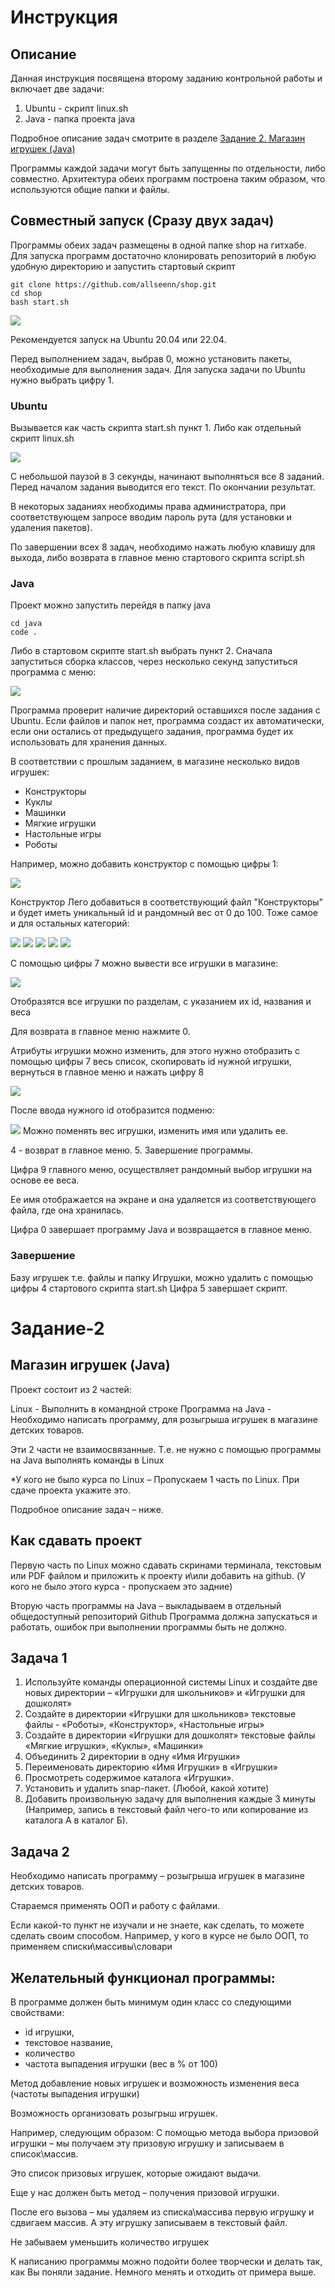 # Инструкция
## Описание
Данная инструкция посвящена второму заданию контрольной работы и включает две задачи: 
1. Ubuntu - скрипт linux.sh
2. Java - папка проекта java

Подробное описание задач смотрите в разделе [Задание 2. Магазин игрушек (Java)](#Задание-2)

Программы каждой задачи могут быть запущенны по отдельности, либо совместно. Архитектура обеих программ построена таким образом, что используются общие папки и файлы.

## Совместный запуск (Cразу двух задач)
Программы обеих задач размещены в одной папке shop на гитхабе.
Для запуска программ достаточно клонировать  репозиторий в любую удобную директорию и запустить стартовый скрипт
```
git clone https://github.com/allseenn/shop.git
cd shop
bash start.sh
```

<img src=pics/01.png>

Рекомендуется запуск на Ubuntu 20.04 или 22.04.

Перед выполнением задач, выбрав 0, можно установить пакеты, необходимые для выполнения задач.
Для запуска задачи по Ubuntu нужно выбрать цифру 1.

### Ubuntu
Вызывается как часть скрипта start.sh пункт 1. Либо как отдельный скрипт linux.sh

<img src=pics/02.png>

С небольшой паузой в 3 секунды, начинают выполняться все 8 заданий. Перед началом задания выводится его текст. По окончании результат.

В некоторых заданиях необходимы права администратора, при соответствующем запросе вводим пароль рута (для установки и удаления пакетов).

По завершении всех 8 задач, необходимо нажать любую клавишу для выхода, либо возврата в главное меню стартового скрипта script.sh

### Java
Проект можно запустить перейдя в папку java
```
cd java
code .
```
Либо в стартовом скрипте start.sh выбрать пункт 2.
Сначала запуститься сборка классов, через несколько секунд запуститься программа с меню:

<img src=pics/03.png>

Программа проверит наличие директорий оставшихся после задания с Ubuntu. Если файлов и папок нет, программа создаст их автоматически, если они остались от предыдущего задания, программа будет их использовать для хранения данных.

В соответствии с прошлым заданием, в магазине несколько видов игрушек:
- Конструкторы
- Куклы
- Машинки
- Мягкие игрушки
- Настольные игры
- Роботы

Например, можно добавить конструктор с помощью цифры 1:

<img src=pics/04.png>

Конструктор Лего добавиться в соответствующий файл "Конструкторы" и будет иметь уникальный id и рандомный вес от 0 до 100.
Тоже самое и для остальных категорий:

<img src=pics/05.png>

<img src=pics/06.png>

<img src=pics/07.png>

<img src=pics/08.png>

<img src=pics/09.png>

С помощью цифры 7 можно вывести все игрушки в магазине:

<img src=pics/10.png>

Отобразятся все игрушки по разделам, с указанием их id, названия и веса

Для возврата в главное меню нажмите 0.

Атрибуты игрушки можно изменить, для этого нужно отобразить с помощью цифры 7 весь список, скопировать id нужной игрушки, вернуться в главное меню и нажать цифру 8

<img src=pics/11.png>

После ввода нужного id отобразится подменю:

<img src=pics/12.png>
Можно поменять вес игрушки, изменить имя или удалить ее.

4 - возврат в главное меню. 5. Завершение программы.

Цифра 9 главного меню, осуществляет рандомный выбор игрушки на основе ее веса.

Ее имя отображается на экране и она удаляется из соответствующего файла, где она хранилась.

Цифра 0 завершает программу Java и возвращается в главное меню.

### Завершение
Базу игрушек т.е. файлы и папку Игрушки, можно удалить с помощью цифры 4 стартового скрипта start.sh
Цифра 5 завершает скрипт.

# Задание-2 
## Магазин игрушек (Java)
Проект состоит из 2 частей:

Linux - Выполнить в командной строке
Программа на Java - Необходимо написать программу, для розыгрыша игрушек в магазине детских товаров.

Эти 2 части не взаимосвязанные. Т.е. не нужно с помощью программы на Java выполнять команды в Linux
 
*У кого не было курса по Linux – Пропускаем 1 часть по Linux. При сдаче проекта укажите это.
 
Подробное описание задач – ниже.

## Как сдавать проект
 
Первую часть по Linux можно сдавать скринами терминала, текстовым или PDF файлом и приложить к проекту и\или добавить на github. 
(У кого не было этого курса - пропускаем это задние)

Вторую часть программы на Java – выкладываем в отдельный общедоступный репозиторий Github
Программа должна запускаться и работать, ошибок при выполнении программы быть не должно.
 
 
## Задача 1
 
1. Используйте команды операционной системы Linux и создайте две новых директории – «Игрушки для школьников» и «Игрушки для дошколят»
2. Создайте в директории «Игрушки для школьников» текстовые файлы - «Роботы», «Конструктор», «Настольные игры»
3. Создайте в директории «Игрушки для дошколят» текстовые файлы «Мягкие игрушки», «Куклы», «Машинки»
4. Объединить 2 директории в одну «Имя Игрушки»
5. Переименовать директорию «Имя Игрушки» в «Игрушки»
6. Просмотреть содержимое каталога «Игрушки».
7. Установить и удалить snap-пакет. (Любой, какой хотите)
8. Добавить произвольную задачу для выполнения каждые 3 минуты (Например, запись в текстовый файл чего-то или копирование из каталога А в каталог Б).
 
## Задача 2
 
Необходимо написать программу – розыгрыша игрушек в магазине детских товаров.

Стараемся применять ООП и работу с файлами.

Если какой-то пункт не изучали и не знаете, как сделать, то можете сделать своим способом. Например, у кого в курсе не было ООП, то применяем списки\массивы\словари
 
## Желательный функционал программы:

В программе должен быть минимум один класс со следующими свойствами:
- id игрушки,
- текстовое название,
- количество
- частота выпадения игрушки (вес в % от 100)
 
Метод добавление новых игрушек и возможность изменения веса (частоты выпадения игрушки)

Возможность организовать розыгрыш игрушек.

Например, следующим образом:
С помощью метода выбора призовой игрушки – мы получаем эту призовую игрушку и записываем в список\массив.

Это список призовых игрушек, которые ожидают выдачи.

Еще у нас должен быть метод – получения призовой игрушки.

После его вызова – мы удаляем из списка\массива первую игрушку и сдвигаем массив. А эту игрушку записываем в текстовый файл.

Не забываем уменьшить количество игрушек

К написанию программы можно подойти более творчески и делать так, как Вы поняли задание. Немного менять и отходить от примера выше.
